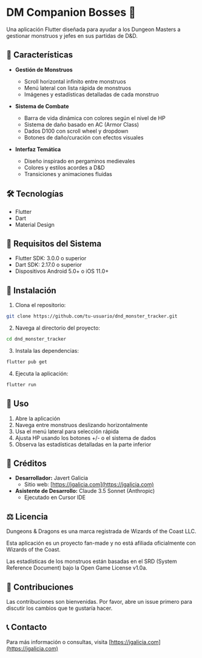# DM Companion Bosses 🐉

Una aplicación Flutter diseñada para ayudar a los Dungeon Masters a gestionar monstruos y jefes en sus partidas de D&D.

## 🌟 Características

- **Gestión de Monstruos**
  - Scroll horizontal infinito entre monstruos
  - Menú lateral con lista rápida de monstruos
  - Imágenes y estadísticas detalladas de cada monstruo

- **Sistema de Combate**
  - Barra de vida dinámica con colores según el nivel de HP
  - Sistema de daño basado en AC (Armor Class)
  - Dados D100 con scroll wheel y dropdown
  - Botones de daño/curación con efectos visuales

- **Interfaz Temática**
  - Diseño inspirado en pergaminos medievales
  - Colores y estilos acordes a D&D
  - Transiciones y animaciones fluidas

## 🛠️ Tecnologías

- Flutter
- Dart
- Material Design

## 📱 Requisitos del Sistema

- Flutter SDK: 3.0.0 o superior
- Dart SDK: 2.17.0 o superior
- Dispositivos Android 5.0+ o iOS 11.0+

## 🚀 Instalación

1. Clona el repositorio:
```bash
git clone https://github.com/tu-usuario/dnd_monster_tracker.git
```

2. Navega al directorio del proyecto:
```bash
cd dnd_monster_tracker
```

3. Instala las dependencias:
```bash
flutter pub get
```

4. Ejecuta la aplicación:
```bash
flutter run
```

## 📖 Uso

1. Abre la aplicación
2. Navega entre monstruos deslizando horizontalmente
3. Usa el menú lateral para selección rápida
4. Ajusta HP usando los botones +/- o el sistema de dados
5. Observa las estadísticas detalladas en la parte inferior

## 👥 Créditos

- **Desarrollador:** Javert Galicia
  - Sitio web: [https://jgalicia.com](https://jgalicia.com)
- **Asistente de Desarrollo:** Claude 3.5 Sonnet (Anthropic)
  - Ejecutado en Cursor IDE

## ⚖️ Licencia

Dungeons & Dragons es una marca registrada de Wizards of the Coast LLC.

Esta aplicación es un proyecto fan-made y no está afiliada oficialmente con Wizards of the Coast.

Las estadísticas de los monstruos están basadas en el SRD (System Reference Document) bajo la Open Game License v1.0a.

## 🤝 Contribuciones

Las contribuciones son bienvenidas. Por favor, abre un issue primero para discutir los cambios que te gustaría hacer.

## 📞 Contacto

Para más información o consultas, visita [https://jgalicia.com](https://jgalicia.com)
